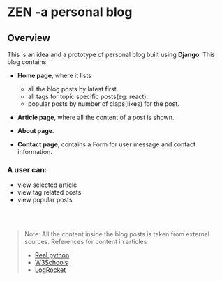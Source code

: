 # ZEN -a personal blog

## Overview
This is an idea and a prototype of personal blog built using **Django**. This blog contains
* **Home page**, where it lists
    * all the blog posts by latest first.
    * all tags for topic specific posts(eg: react).
    * popular posts by number of claps(likes) for the post.

* **Article page**, where all the content of a post is shown.
* **About page**.
* **Contact page**, contains a Form for user message and contact information.

### A user can:
* view selected article
* view tag related posts
* view popular posts
<br/>
<br/>

> Note: All the content inside the blog posts is taken from external sources. 
> References for content in articles
> * [Real python](https://realpython.com/)
> * [W3Schools](https://www.w3schools.com/)
> * [LogRocket](https://logrocket.com/)
